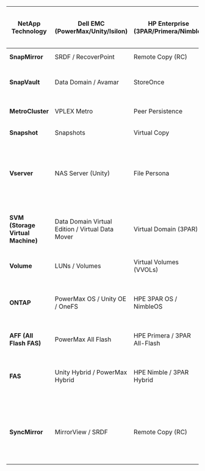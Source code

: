 
| **NetApp Technology** | **Dell EMC (PowerMax/Unity/Isilon)** | **HP Enterprise (3PAR/Primera/Nimble)** | **Pure Storage (FlashArray/FlashBlade)** | **VMware ESXi** Equivalent or Related Feature |
|-----------------------|--------------------------------------|-----------------------------------------|------------------------------------------|------------------------------------------------|
| **SnapMirror**        | SRDF / RecoverPoint                  | Remote Copy (RC)                        | ActiveCluster                             | vSphere Replication                            |
| **SnapVault**         | Data Domain / Avamar                 | StoreOnce                               | FlashBlade / SafeMode Snapshots           | vSphere Data Protection / vSphere Replication  |
| **MetroCluster**      | VPLEX Metro                          | Peer Persistence                        | ActiveCluster                             | vSAN Stretched Cluster                         |
| **Snapshot**          | Snapshots                            | Virtual Copy                            | SafeMode Snapshots                        | VMware Snapshots                               |
| **Vserver**           | NAS Server (Unity)                   | File Persona                            | N/A (Supports multi-tenancy)              | Virtual Machines with dedicated storage (vSAN or VMFS volumes) |
| **SVM (Storage Virtual Machine)** | Data Domain Virtual Edition / Virtual Data Mover | Virtual Domain (3PAR) | N/A (Simplified architecture)              | N/A (Managed by VM management and storage policies) |
| **Volume**            | LUNs / Volumes                       | Virtual Volumes (VVOLs)                 | Volumes                                   | Datastores (VMFS, NFS, or vSAN)                |
| **ONTAP**             | PowerMax OS / Unity OE / OneFS       | HPE 3PAR OS / NimbleOS                  | Purity Operating Environment              | N/A (Storage operating system, managed differently in VMware) |
| **AFF (All Flash FAS)** | PowerMax All Flash                  | HPE Primera / 3PAR All-Flash            | FlashArray //X                            | vSAN All-Flash Configuration                  |
| **FAS**               | Unity Hybrid / PowerMax Hybrid       | HPE Nimble / 3PAR Hybrid                | FlashArray //C (for hybrid use cases)     | VMFS Datastores backed by hybrid storage arrays |
| **SyncMirror**        | MirrorView / SRDF                    | Remote Copy (RC)                        | ActiveCluster                             | vSphere Replication with Synchronous Replication (for critical data mirroring) |
